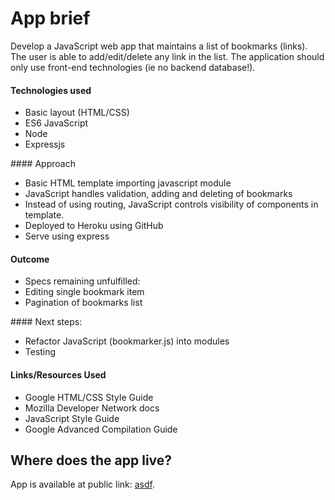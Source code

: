 # App brief
Develop a JavaScript web app that maintains a list of bookmarks (links). The user is able to add/edit/delete any link in the list.  The application should only use front-end technologies (ie no backend database!).


#### Technologies used
- Basic layout (HTML/CSS)
- ES6 JavaScript
- Node
- Expressjs

#### Approach
- Basic HTML template importing javascript module
- JavaScript handles validation, adding and deleting of bookmarks
- Instead of using routing, JavaScript controls visibility of components in template.
- Deployed to Heroku using GitHub
- Serve using express

#### Outcome
- Specs remaining unfulfilled:
- Editing single bookmark item
- Pagination of bookmarks list

#### Next steps:
- Refactor JavaScript (bookmarker.js) into modules
- Testing


#### Links/Resources Used
- Google HTML/CSS Style Guide
- Mozilla Developer Network docs
- JavaScript Style Guide
- Google Advanced Compilation Guide


## Where does the app live?
App is available at public link: [asdf](https://google.com).
